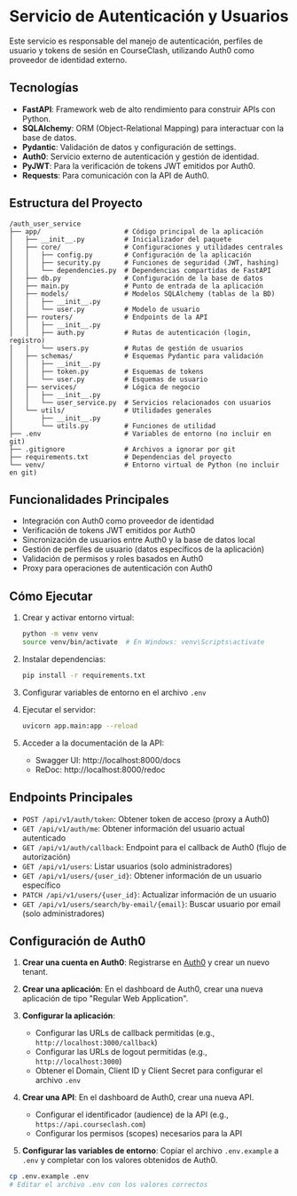 # Servicio de Autenticación y Usuarios

Este servicio es responsable del manejo de autenticación, perfiles de usuario y tokens de sesión en CourseClash, utilizando Auth0 como proveedor de identidad externo.

## Tecnologías

- **FastAPI**: Framework web de alto rendimiento para construir APIs con Python.
- **SQLAlchemy**: ORM (Object-Relational Mapping) para interactuar con la base de datos.
- **Pydantic**: Validación de datos y configuración de settings.
- **Auth0**: Servicio externo de autenticación y gestión de identidad.
- **PyJWT**: Para la verificación de tokens JWT emitidos por Auth0.
- **Requests**: Para comunicación con la API de Auth0.

## Estructura del Proyecto

```
/auth_user_service
├── app/                     # Código principal de la aplicación
│   ├── __init__.py          # Inicializador del paquete
│   ├── core/                # Configuraciones y utilidades centrales
│   │   ├── config.py        # Configuración de la aplicación
│   │   ├── security.py      # Funciones de seguridad (JWT, hashing)
│   │   └── dependencies.py  # Dependencias compartidas de FastAPI
│   ├── db.py                # Configuración de la base de datos
│   ├── main.py              # Punto de entrada de la aplicación
│   ├── models/              # Modelos SQLAlchemy (tablas de la BD)
│   │   ├── __init__.py
│   │   └── user.py          # Modelo de usuario
│   ├── routers/             # Endpoints de la API
│   │   ├── __init__.py
│   │   ├── auth.py          # Rutas de autenticación (login, registro)
│   │   └── users.py         # Rutas de gestión de usuarios
│   ├── schemas/             # Esquemas Pydantic para validación
│   │   ├── __init__.py
│   │   ├── token.py         # Esquemas de tokens
│   │   └── user.py          # Esquemas de usuario
│   ├── services/            # Lógica de negocio
│   │   ├── __init__.py
│   │   └── user_service.py  # Servicios relacionados con usuarios
│   └── utils/               # Utilidades generales
│       ├── __init__.py
│       └── utils.py         # Funciones de utilidad
├── .env                     # Variables de entorno (no incluir en git)
├── .gitignore               # Archivos a ignorar por git
├── requirements.txt         # Dependencias del proyecto
└── venv/                    # Entorno virtual de Python (no incluir en git)
```

## Funcionalidades Principales

- Integración con Auth0 como proveedor de identidad
- Verificación de tokens JWT emitidos por Auth0
- Sincronización de usuarios entre Auth0 y la base de datos local
- Gestión de perfiles de usuario (datos específicos de la aplicación)
- Validación de permisos y roles basados en Auth0
- Proxy para operaciones de autenticación con Auth0

## Cómo Ejecutar

1. Crear y activar entorno virtual:
   ```bash
   python -m venv venv
   source venv/bin/activate  # En Windows: venv\Scripts\activate
   ```

2. Instalar dependencias:
   ```bash
   pip install -r requirements.txt
   ```

3. Configurar variables de entorno en el archivo `.env`

4. Ejecutar el servidor:
   ```bash
   uvicorn app.main:app --reload
   ```

5. Acceder a la documentación de la API:
   - Swagger UI: http://localhost:8000/docs
   - ReDoc: http://localhost:8000/redoc

## Endpoints Principales

- `POST /api/v1/auth/token`: Obtener token de acceso (proxy a Auth0)
- `GET /api/v1/auth/me`: Obtener información del usuario actual autenticado
- `GET /api/v1/auth/callback`: Endpoint para el callback de Auth0 (flujo de autorización)
- `GET /api/v1/users`: Listar usuarios (solo administradores)
- `GET /api/v1/users/{user_id}`: Obtener información de un usuario específico
- `PATCH /api/v1/users/{user_id}`: Actualizar información de un usuario
- `GET /api/v1/users/search/by-email/{email}`: Buscar usuario por email (solo administradores)

## Configuración de Auth0

1. **Crear una cuenta en Auth0**: Registrarse en [Auth0](https://auth0.com/) y crear un nuevo tenant.

2. **Crear una aplicación**: En el dashboard de Auth0, crear una nueva aplicación de tipo "Regular Web Application".

3. **Configurar la aplicación**:
   - Configurar las URLs de callback permitidas (e.g., `http://localhost:3000/callback`)
   - Configurar las URLs de logout permitidas (e.g., `http://localhost:3000`)
   - Obtener el Domain, Client ID y Client Secret para configurar el archivo `.env`

4. **Crear una API**: En el dashboard de Auth0, crear una nueva API.
   - Configurar el identificador (audience) de la API (e.g., `https://api.courseclash.com`)
   - Configurar los permisos (scopes) necesarios para la API

5. **Configurar las variables de entorno**: Copiar el archivo `.env.example` a `.env` y completar con los valores obtenidos de Auth0.

```bash
cp .env.example .env
# Editar el archivo .env con los valores correctos
```
